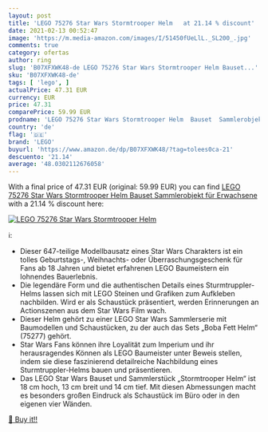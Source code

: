 ```yaml
---
layout: post
title: 'LEGO 75276 Star Wars Stormtrooper Helm   at 21.14 % discount'
date: 2021-02-13 00:52:47
image: 'https://m.media-amazon.com/images/I/51450fUeLlL._SL200_.jpg'
comments: true
category: ofertas
author: ring
slug: 'B07XFXWK48-de LEGO 75276 Star Wars Stormtrooper Helm Bauset...'
sku: 'B07XFXWK48-de'
tags: [ 'lego', ]
actualPrice: 47.31 EUR
currency: EUR
price: 47.31
comparePrice: 59.99 EUR
prodname: 'LEGO 75276 Star Wars Stormtrooper Helm  Bauset  Sammlerobjekt für Erwachsene'
country: 'de'
flag: '🇩🇪'
brand: 'LEGO'
buyurl: 'https://www.amazon.de/dp/B07XFXWK48/?tag=tolees0ca-21'
descuento: '21.14'
average: '48.0302112676058'
---
```


With a final price of 47.31 EUR (original: 59.99 EUR) you can find [LEGO 75276 Star Wars Stormtrooper Helm  Bauset  Sammlerobjekt für Erwachsene](https://www.amazon.de/dp/B07XFXWK48/?tag=tolees0ca-21) with a  21.14 % discount here:

[![LEGO 75276 Star Wars Stormtrooper Helm  ](https://m.media-amazon.com/images/I/51450fUeLlL._SL200_.jpg)](https://www.amazon.de/dp/B07XFXWK48/?tag=tolees0ca-21)

ℹ️:

- Dieser 647-teilige Modellbausatz eines Star Wars Charakters ist ein tolles Geburtstags-, Weihnachts- oder Überraschungsgeschenk für Fans ab 18 Jahren und bietet erfahrenen LEGO Baumeistern ein lohnendes Bauerlebnis.
- Die legendäre Form und die authentischen Details eines Sturmtruppler-Helms lassen sich mit LEGO Steinen und Grafiken zum Aufkleben nachbilden. Wird er als Schaustück präsentiert, werden Erinnerungen an Actionszenen aus dem Star Wars Film wach.
- Dieser Helm gehört zu einer LEGO Star Wars Sammlerserie mit Baumodellen und Schaustücken, zu der auch das Sets „Boba Fett Helm“ (75277) gehört.
- Star Wars Fans können ihre Loyalität zum Imperium und ihr herausragendes Können als LEGO Baumeister unter Beweis stellen, indem sie diese faszinierend detailreiche Nachbildung eines Sturmtruppler-Helms bauen und präsentieren.
- Das LEGO Star Wars Bauset und Sammlerstück „Stormtrooper Helm“ ist 18 cm hoch, 13 cm breit und 14 cm tief. Mit diesen Abmessungen macht es besonders großen Eindruck als Schaustück im Büro oder in den eigenen vier Wänden.

[🛒 Buy it!!](https://www.amazon.de/dp/B07XFXWK48/?tag=tolees0ca-21)
